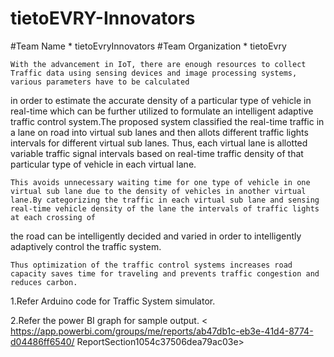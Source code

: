 # tietoEVRY-Innovators
#Team Name *  tietoEvryInnovators 
#Team Organization * tietoEvry

	With the advancement in IoT, there are enough resources to collect Traffic data using sensing devices and image processing systems, various parameters have to be calculated 
in order to estimate the accurate density of a particular type of vehicle in real-time which can be further utilized to formulate an intelligent adaptive traffic control system.The proposed system classified the real-time traffic in a lane on road into virtual sub lanes and then allots different traffic lights intervals for different virtual sub lanes.
Thus, each virtual lane is allotted variable traffic signal intervals based on real-time traffic density of that particular type of vehicle in each virtual lane.

	This avoids unnecessary waiting time for one type of vehicle in one virtual sub lane due to the density of vehicles in another virtual lane.By categorizing the traffic in each virtual sub lane and sensing real-time vehicle density of the lane the intervals of traffic lights at each crossing of 
the road can be intelligently decided and varied in order to intelligently adaptively control the traffic system. 

	Thus optimization of the traffic control systems increases road capacity saves time for traveling and prevents traffic congestion and reduces carbon. 

1.Refer Arduino code for Traffic System simulator. 

2.Refer the power BI graph for sample output. < https://app.powerbi.com/groups/me/reports/ab47db1c-eb3e-41d4-8774-d04486ff6540/ ReportSection1054c37506dea79ac03e> 



